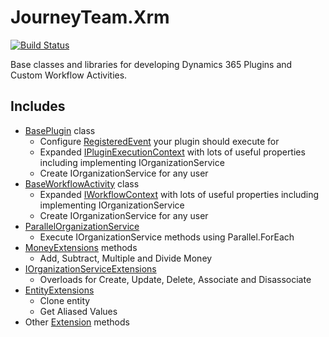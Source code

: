 # JourneyTeam.Xrm

[![Build Status](https://derekfinlinson.visualstudio.com/GitHub/_apis/build/status/derekfinlinson.JourneyTeam.Xrm)](https://derekfinlinson.visualstudio.com/GitHub/_build/latest?definitionId=6)

Base classes and libraries for developing Dynamics 365 Plugins and Custom Workflow Activities.

## Includes

- [BasePlugin](Plugin/BasePlugin.cs) class
  - Configure [RegisteredEvent](Plugin/RegisteredEvent.cs) your plugin should execute for
  - Expanded [IPluginExecutionContext](Plugin/BasePluginContext.cs) with lots of useful properties including implementing IOrganizationService
  - Create IOrganizationService for any user
- [BaseWorkflowActivity](WorkflowActivity/BaseWorkflowActivity.cs) class
  - Expanded [IWorkflowContext](WorkflowActivity/BaseWorkflowActivityContext.cs) with lots of useful properties including implementing IOrganizationService  
  - Create IOrganizationService for any user 
- [ParallelOrganizationService](Parallel/ParallelOrganizationService.cs)
  - Execute IOrganizationService methods using Parallel.ForEach
- [MoneyExtensions](Extensions/MoneyExtensions.cs) methods
  - Add, Subtract, Multiple and Divide Money
- [IOrganizationServiceExtensions](Extensions/IOrganizationServiceExtensions.cs)
  - Overloads for Create, Update, Delete, Associate and Disassociate
- [EntityExtensions](Extensions/EntityExtensions.cs)
  - Clone entity
  - Get Aliased Values
- Other [Extension](Extensions) methods

